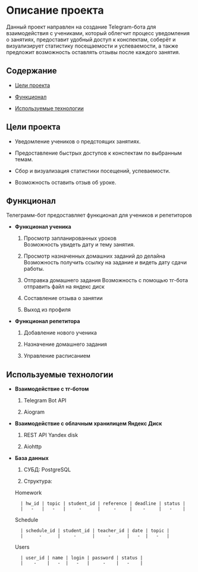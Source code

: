 # Описание проекта
Данный проект направлен на создание Telegram-бота для взаимодействия с учениками, который облегчит процесс уведомления о занятиях, предоставит удобный доступ к конспектам, соберёт и визуализирует статистику посещаемости и успеваемости, а также предложит возможность оставлять отзывы после каждого занятия.


## Содержание
- [Цели проекта](#цели-проекта)

- [Функционал](#функционал)

- [Используемые технологии](#используемые-технологии)


## Цели проекта
- Уведомление учеников о предстоящих занятиях.

- Предоставление быстрых доступов к конспектам по выбранным темам.

- Сбор и визуализация статистики посещений, успеваемости.

- Возможность оставить отзыв об уроке.

## Функционал
Телеграмм-бот предоставляет функционал для учеников и репетиторов

- **Функционал ученика**
  1. Просмотр запланированных уроков\
  Возможность увидеть дату и тему занятия.
  2. Просмотр назначенных домашних заданий до делайна\
  Возможность получить ссылку на задание и видеть дату сдачи работы.

  3. Отправка домашнего задания
  Возможность с помощью тг-бота отправить файл на яндекс диск

  4. Составление отзыва о занятии

  5. Выход из профиля

- **Функционал репетитора**
  1. Добавление нового ученика

  2. Назначение домашнего задания

  3. Управление расписанием
  
## Используемые технологии

- **Взаимодействие с тг-ботом**
  1. Telegram Bot API

  2. Aiogram

- **Взаимодействие с облачным хранилицем Яндекс Диск**
  1. REST API Yandex disk

  2. Aiohttp

- **База данных**
  1. СУБД: PostgreSQL

  2. Структура:

    Homework

        | hw_id | topic | student_id | reference | deadline | status |
        |   -   |   -   |     -      |     -     |    -     |   -    |
    
    Schedule

        | schedule_id | student_id | teacher_id | date | topic |
        |      -      |     -      |     -      |   -  |   -   |

    Users

        | user_id | name | login | password | status |
        |    -    |   -  |   -   |     -    |   -    |
